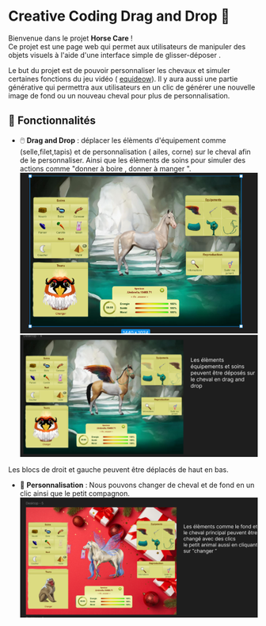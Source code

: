 # Creative Coding Drag and Drop 🎨

Bienvenue dans le projet **Horse Care** !  
Ce projet est une page web qui permet aux utilisateurs de manipuler des objets visuels à l'aide d'une interface simple de glisser-déposer . 

Le but du projet est de pouvoir personnaliser les chevaux et simuler certaines fonctions du jeu vidéo ( [equideow](https://www.equideow.com/)).
Il y aura aussi une partie générative qui permettra aux utilisateurs en un clic de générer une nouvelle image de fond ou un nouveau cheval pour plus de personnalisation.


## 🚀 Fonctionnalités

- 🖱️ **Drag and Drop** : déplacer les élèments d'équipement comme (selle,filet,tapis) et de personnalisation ( ailes, corne) sur le cheval afin de le personnaliser. Ainsi que les élèments de soins pour simuler des actions comme "donner à boire , donner à manger ".
  ![Image](images/Nouveau%20dossier/cheval0.png)
![Image](images/Nouveau%20dossier/cheval2.png)

Les blocs de droit et gauche peuvent être déplacés de haut en bas. 
  
- 🎨 **Personnalisation** : Nous pouvons changer de cheval et de fond en un clic ainsi que le petit compagnon.
 ![Image](images/Nouveau%20dossier/cheval1.png)



